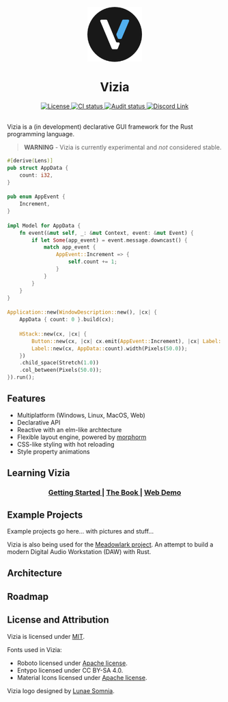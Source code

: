 <div align="center"><img src="./assets/branding/vizia-logo-01.png" width="128px" height="128px"/><h1>Vizia</h1></div>

<div align="center">
  <!-- License -->
  <a href="https://github.com/vizia/vizia/blob/main/LICENSE">
    <img src="https://img.shields.io/crates/l/vizia"
    alt="License" />
  </a>
  <!-- CI -->
  <a href="https://github.com/vizia/vizia/actions/workflows/build.ym">
    <img src="https://github.com/vizia/vizia/actions/workflows/build.yml/badge.svg"
      alt="CI status" />
  </a>
  <!-- docs (TODO) -->
  <!-- Audit -->
  <a href="https://github.com/vizia/vizia/actions/workflows/audit.yml">
    <img src="https://github.com/vizia/vizia/actions/workflows/audit.yml/badge.svg"
      alt="Audit status" />
  </a>
  <!-- Discord -->
  <a href="https://discord.gg/aNkTPsRm2w">
    <img src="https://img.shields.io/discord/791142189005537332.svg?label=&logo=discord&logoColor=ffffff&color=7389D8&labelColor=6A7EC2" 
      alt="Discord Link" />
  </a>
</div>

<!-- [![Crates.io](https://img.shields.io/crates/v/vizia)](https://crates.io/crates/vizia) -->
<!-- [![docs.rs](https://img.shields.io/badge/docs-website-blue)](https://docs.rs/vizia/) -->

<br/>

Vizia is a (in development) declarative GUI framework for the Rust programming language.

> **WARNING** - Vizia is currently experimental and *not* considered stable.

```rust
#[derive(Lens)]
pub struct AppData {
    count: i32,
}

pub enum AppEvent {
    Increment,
}

impl Model for AppData {
    fn event(&mut self, _: &mut Context, event: &mut Event) {
        if let Some(app_event) = event.message.downcast() {
            match app_event {
                AppEvent::Increment => {
                    self.count += 1;
                }
            }
        }
    }
}

Application::new(WindowDescription::new(), |cx| {
    AppData { count: 0 }.build(cx);

    HStack::new(cx, |cx| {
        Button::new(cx, |cx| cx.emit(AppEvent::Increment), |cx| Label::new(cx, "Increment"));
        Label::new(cx, AppData::count).width(Pixels(50.0));
    })
    .child_space(Stretch(1.0))
    .col_between(Pixels(50.0));
}).run();
```

## Features
 - Multiplatform (Windows, Linux, MacOS, Web)
 - Declarative API
 - Reactive with an elm-like archtecture
 - Flexible layout engine, powered by [morphorm](https://github.com/vizia/morphorm)
 - CSS-like styling with hot reloading
 - Style property animations

## Learning Vizia
<!-- Add docs to this when ready -->
<div align="center">
  <h3>
    <a href="https://book.vizia.dev/"> Getting Started </a>
    <span> | </span>
    <a href="https://book.vizia.dev/"> The Book </a>
    <span> | </span>
    <a href="https://demo.vizia.dev/"> Web Demo </a>
  </h3>
</div>


## Example Projects

Example projects go here... with pictures and stuff...

Vizia is also being used for the [Meadowlark project](https://github.com/MeadowlarkDAW/Meadowlark). An attempt to build a modern Digital Audio Workstation (DAW) with Rust.

## Architecture

## Roadmap

## License and Attribution
Vizia is licensed under [MIT](https://github.com/vizia/vizia/blob/main/LICENSE).

Fonts used in Vizia:
- Roboto licensed under [Apache license](http://www.apache.org/licenses/LICENSE-2.0).
- Entypo licensed under CC BY-SA 4.0.
- Material Icons licensed under [Apache license](https://github.com/google/material-design-icons/blob/master/LICENSE).

Vizia logo designed by [Lunae Somnia](https://github.com/LunaeSomnia).

